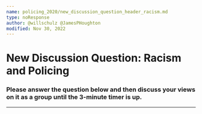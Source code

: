 ```yaml
---
name: policing_2020/new_discussion_question_header_racism.md
type: noResponse
author: @willschulz @JamesPHoughton
modified: Nov 30, 2022
---
```


# New Discussion Question: Racism and Policing
### Please answer the question below and then discuss your views on it as a group until the 3-minute timer is up.

---
